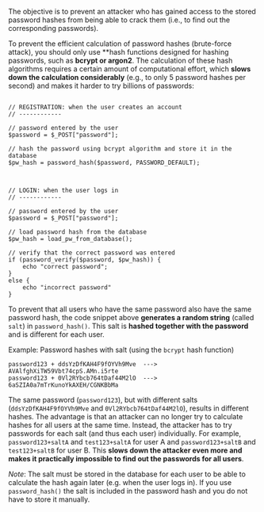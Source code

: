 The objective is to prevent an attacker who has gained access to the stored password hashes from being able to crack them (i.e., to find out the corresponding passwords).

To prevent the efficient calculation of password hashes (brute-force attack), you should only use **hash functions designed for hashing passwords, such as **bcrypt or argon2**. The calculation of these hash algorithms requires a certain amount of computational effort, which **slows down the calculation considerably** (e.g., to only 5 password hashes per second) and makes it harder to try billions of passwords:

<pre class="language-php line-numbers"><code>
// REGISTRATION: when the user creates an account
// ------------

// password entered by the user
$password = $_POST["password"];

// hash the password using bcrypt algorithm and store it in the database
$pw_hash = password_hash($password, PASSWORD_DEFAULT);



// LOGIN: when the user logs in
// ------------

// password entered by the user
$password = $_POST["password"];

// load password hash from the database
$pw_hash = load_pw_from_database();

// verify that the correct password was entered
if (password_verify($password, $pw_hash)) {
    echo "correct password";
}
else {
    echo "incorrect password"
}
</code></pre>

To prevent that all users who have the same password also have the same password hash, the code snippet above **generates a random string** (called `salt`) in `password_hash()`. This salt is **hashed together with the password** and is different for each user.

Example: Password hashes with salt (using the `bcrypt` hash function)

```
password123 + ddsYzDfKAH4F9fOYVh9Mve  --->  AVAlfghXiTW59Vbt74cpS.AMn.i5rte
password123 + 0Vl2RYbcb764tDaf44M2lO  --->  6aSZIA0a7mTrKunoYkAXEH/CGNKBbMa
```

The same password (`password123`), but with different salts (`ddsYzDfKAH4F9fOYVh9Mve` and `0Vl2RYbcb764tDaf44M2lO`), results in different hashes. The advantage is that an attacker can no longer try to calculate hashes for all users at the same time. Instead, the attacker has to try passwords for each salt (and thus each user) individually. For example, `password123+saltA` and `test123+saltA` for user A and `password123+saltB` and `test123+saltB` for user B. This **slows down the attacker even more and makes it practically impossible to find out the passwords for all users**.

*Note*: The salt must be stored in the database for each user to be able to calculate the hash again later (e.g. when the user logs in). If you use `password_hash()` the salt is included in the password hash and you do not have to store it manually.
